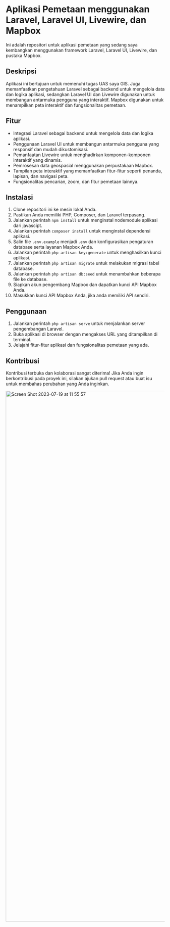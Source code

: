 # Aplikasi Pemetaan menggunakan Laravel, Laravel UI, Livewire, dan Mapbox

Ini adalah repositori untuk aplikasi pemetaan yang sedang saya kembangkan menggunakan framework Laravel, Laravel UI, Livewire, dan pustaka Mapbox.

## Deskripsi

Aplikasi ini bertujuan untuk memenuhi tugas UAS saya GIS. Juga memanfaatkan pengetahuan Laravel sebagai backend untuk mengelola data dan logika aplikasi, sedangkan Laravel UI dan Livewire digunakan untuk membangun antarmuka pengguna yang interaktif. Mapbox digunakan untuk menampilkan peta interaktif dan fungsionalitas pemetaan.

## Fitur

- Integrasi Laravel sebagai backend untuk mengelola data dan logika aplikasi.
- Penggunaan Laravel UI untuk membangun antarmuka pengguna yang responsif dan mudah dikustomisasi.
- Pemanfaatan Livewire untuk menghadirkan komponen-komponen interaktif yang dinamis.
- Pemrosesan data geospasial menggunakan perpustakaan Mapbox.
- Tampilan peta interaktif yang memanfaatkan fitur-fitur seperti penanda, lapisan, dan navigasi peta.
- Fungsionalitas pencarian, zoom, dan fitur pemetaan lainnya.

## Instalasi

1. Clone repositori ini ke mesin lokal Anda.
2. Pastikan Anda memiliki PHP, Composer, dan Laravel terpasang.
3. Jalankan perintah `npm install` untuk menginstal nodemodule aplikasi dari javascipt.
4. Jalankan perintah `composer install` untuk menginstal dependensi aplikasi.
5. Salin file `.env.example` menjadi `.env` dan konfigurasikan pengaturan database serta layanan Mapbox Anda.
6. Jalankan perintah `php artisan key:generate` untuk menghasilkan kunci aplikasi.
7. Jalankan perintah `php artisan migrate` untuk melakukan migrasi tabel database.
8. Jalankan perintah `php artisan db:seed` untuk menambahkan beberapa file ke database.
9. Siapkan akun pengembang Mapbox dan dapatkan kunci API Mapbox Anda.
10. Masukkan kunci API Mapbox Anda, jika anda memiliki API sendiri.

## Penggunaan

1. Jalankan perintah `php artisan serve` untuk menjalankan server pengembangan Laravel.
2. Buka aplikasi di browser dengan mengakses URL yang ditampilkan di terminal.
3. Jelajahi fitur-fitur aplikasi dan fungsionalitas pemetaan yang ada.

## Kontribusi

Kontribusi terbuka dan kolaborasi sangat diterima! Jika Anda ingin berkontribusi pada proyek ini, silakan ajukan pull request atau buat isu untuk membahas perubahan yang Anda inginkan.

<img width="1680" alt="Screen Shot 2023-07-19 at 11 55 57" src="https://github.com/Bahrul-ulum21/Peta-Mapbox-Laravel-GIS/assets/110754191/0a55674e-29f0-411b-9dde-a20366639d3c">


